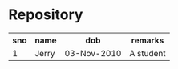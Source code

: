 # Repository
<table>
<tr>
        	<th>sno</th>
        	<th>name</th>
        	<th>dob</th>
        	<th>remarks</th>
</tr>
 
<tr>
        	<td>1</td>
        	<td>Jerry</td>
        	<td>03-Nov-2010</td>
        	<td>A student</td>
</tr>
</table>
